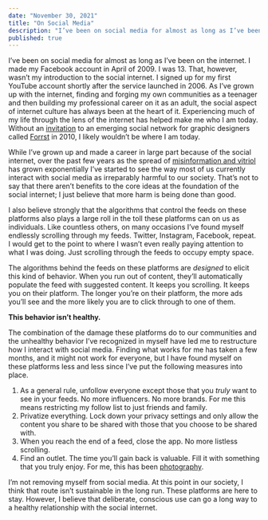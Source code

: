 ```yaml
---
date: "November 30, 2021"
title: "On Social Media"
description: "I’ve been on social media for almost as long as I’ve been on the internet. I made my Facebook account in April of 2009. I was 13. That, however, wasn’t my introduction to the social internet. I signed up for my first YouTube account shortly after the service launched in 2006. As I’ve grown up with the internet, finding and forging my own communities as a teenager and then building my professional career on it as an adult, the social aspect of internet culture has always been at the heart of it."
published: true
---
```


I’ve been on social media for almost as long as I’ve been on the internet. I made my Facebook account in April of 2009. I was 13. That, however, wasn’t my introduction to the social internet. I signed up for my first YouTube account shortly after the service launched in 2006. As I’ve grown up with the internet, finding and forging my own communities as a teenager and then building my professional career on it as an adult, the social aspect of internet culture has always been at the heart of it. Experiencing much of my life through the lens of the internet has helped make me who I am today. Without an [invitation](https://web.archive.org/web/20111102212107/http://www.rzdesign.nl/2010/10/get-into-forrst/ ()) to an emerging social network for graphic designers called [Forrst](https://web.archive.org/web/20110808061508/http://forrst.com/) in 2010, I likely wouldn’t be where I am today.  

While I’ve grown up and made a career in large part because of the social internet, over the past few years as the spread of [misinformation and vitriol](https://www.npr.org/2021/10/25/1049015366/the-facebook-papers-what-you-need-to-know) has grown exponentially I’ve started to see the way most of us currently interact with social media as irreparably harmful to our society. That’s not to say that there aren’t benefits to the core ideas at the foundation of the social internet; I just believe that more harm is being done than good.  

I also believe strongly that the algorithms that control the feeds on these platforms also plays a large roll in the toll these platforms can on us as individuals. Like countless others, on many occasions I’ve found myself endlessly scrolling through my feeds. Twitter, Instagram, Facebook, repeat. I would get to the point to where I wasn’t even really paying attention to what I was doing. Just scrolling through the feeds to occupy empty space.  

The algorithms behind the feeds on these platforms are _designed_ to elicit this kind of behavior. When you run out of content, they’ll automatically populate the feed with suggested content. It keeps you scrolling. It keeps you on their platform. The longer you’re on their platform, the more ads you’ll see and the more likely you are to click through to one of them.  

**This behavior isn’t healthy.**  

The combination of the damage these platforms do to our communities and the unhealthy behavior I’ve recognized in myself have led me to restructure how I interact with social media. Finding what works for me has taken a few months, and it might not work for everyone, but I have found myself on these platforms less and less since I’ve put the following measures into place.  

1. As a general rule, unfollow everyone except those that you _truly_ want to see in your feeds. No more influencers. No more brands. For me this means restricting my follow list to just friends and family.
2. Privatize everything. Lock down your privacy settings and only allow the content you share to be shared with those that you choose to be shared with.
3. When you reach the end of a feed, close the app. No more listless scrolling.
4. Find an outlet. The time you’ll gain back is valuable. Fill it with something that you truly enjoy. For me, this has been [photography](https://reckart.photo).  

I’m not removing myself from social media. At this point in our society, I think that route isn’t sustainable in the long run. These platforms are here to stay. However, I believe that deliberate, conscious use can go a long way to a healthy relationship with the social internet.
